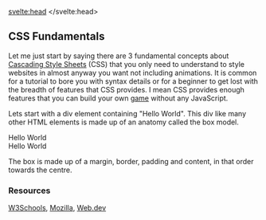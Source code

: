 <script>
import RGB from "$lib/RGB.svelte";
</script>

<svelte:head>
	<title>CSS Fundamentals | Sergen Karaoglan</title>
	<meta name="description" content="Learn the fundamentals of CSS" />
</svelte:head>

<article class="max-sm:mx-4 prose lg:prose-xl m-auto pt-16">

# CSS Fundamentals

Let me just start by saying there are 3 fundamental concepts about [Cascading Style Sheets](https://en.wikipedia.org/wiki/CSS) (CSS) that you only need to understand to style websites in almost anyway you want not including animations. It is common for a tutorial to bore you with syntax details or for a beginner to get lost with the breadth of features that CSS provides. I mean CSS provides enough features that you can build your own [game](https://codeburst.io/mario-kart-css-7572bd2ce608) without any JavaScript.

Lets start with a div element containing "Hello World". This div like many other HTML elements is made up of an anatomy called the box model.

<div class="h-48 w-48 mx-auto flex-center">Hello World</div>

<div class="h-48 w-48 bg-blue-700 mx-auto flex-center ">
	<div class="h-40 w-40 bg-blue-600 mx-auto flex-center">
		<div class="h-32 w-32 bg-blue-500 mx-auto flex-center">
			<div class="h-28 w-28 bg-blue-400 mx-auto flex-center text-white">Hello World</div>
		</div>
	</div>
</div>

The box is made up of a <span class="text-blue-700">margin</span>, <span class="text-blue-600">border</span>, <span class="text-blue-500">padding</span> and <span class="text-blue-400">content</span>, in that order towards the centre.

### Resources
[W3Schools](https://www.w3schools.com/css/),
[Mozilla](https://developer.mozilla.org/en-US/docs/Web/CSS),
[Web.dev](https://web.dev/learn/css/)

</article>